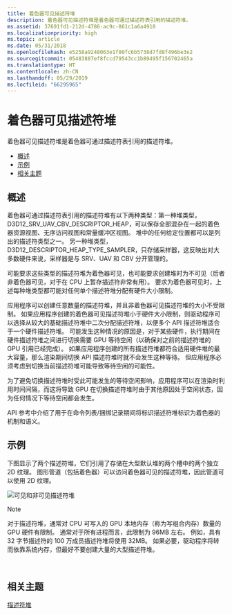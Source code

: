 ```yaml
---
title: 着色器可见描述符堆
description: 着色器可见描述符堆是着色器可通过描述符表引用的描述符堆。
ms.assetid: 37691fd1-212d-4786-ac9c-861c1a6a4918
ms.localizationpriority: high
ms.topic: article
ms.date: 05/31/2018
ms.openlocfilehash: e5258a9248063e1f80fc6b5738d7fd8f496be3e2
ms.sourcegitcommit: 05483887ef8fccd79543cc1b89495f156702465a
ms.translationtype: HT
ms.contentlocale: zh-CN
ms.lasthandoff: 05/29/2019
ms.locfileid: "66295965"
---
```

# <a name="shader-visible-descriptor-heaps"></a>着色器可见描述符堆

着色器可见描述符堆是着色器可通过描述符表引用的描述符堆。

-   [概述](#overview)
-   [示例](#an-example)
-   [相关主题](#related-topics)

## <a name="overview"></a>概述

着色器可通过描述符表引用的描述符堆有以下两种类型：第一种堆类型，D3D12\_SRV\_UAV\_CBV\_DESCRIPTOR\_HEAP，可以保存全部混杂在一起的着色器资源视图、无序访问视图和常量缓冲区视图。 堆中的任何给定位置都可以是列出的描述符类型之一。 另一种堆类型，D3D12\_DESCRIPTOR\_HEAP\_TYPE\_SAMPLER，只存储采样器，这反映出对大多数硬件来说，采样器是与 SRV、UAV 和 CBV 分开管理的。

可能要求这些类型的描述符堆为着色器可见，也可能要求创建堆时为不可见（后者非着色器可见，对于在 CPU 上暂存描述符非常有用）。 要求为着色器可见时，上述每种堆类型都可能对任何单个描述符堆分配有硬件大小限制。

应用程序可以创建任意数量的描述符堆，并且非着色器可见描述符堆的大小不受限制。 如果应用程序创建的着色器可见描述符堆小于硬件大小限制，则驱动程序可以选择从较大的基础描述符堆中二次分配描述符堆，以便多个 API 描述符堆适合于一个硬件描述符堆。 可能发生这种情况的原因是，对于某些硬件，执行期间在硬件描述符堆之间进行切换需要 GPU 等待空闲（以确保对之前的描述符堆的 GPU 引用已经完成）。 如果应用程序创建的所有描述符堆都符合适用硬件堆的最大容量，那么渲染期间切换 API 描述符堆时就不会发生这种等待。 但应用程序必须考虑到切换当前描述符堆可能导致等待空闲的可能性。

为了避免切换描述符堆时受此可能发生的等待空闲影响，应用程序可以在渲染时利用时间间隔，而这将导致 GPU 在切换描述符堆时由于其他原因处于空闲状态，因为任何情况下等待空闲都会发生。

API 参考中介绍了用于在命令列表/捆绑记录期间将标识描述符堆标识为着色器的机制和语义。

## <a name="an-example"></a>示例

下图显示了两个描述符堆，它们引用了存储在大型默认堆的两个槽中的两个独立 2D 纹理。 图形管道（包括着色器）可以访问着色器可见的描述符堆，因此管道可以使用 2D 纹理。

![可见和非可见描述符堆](images/descriptor-heaps.png)

> [!Note]  
> 对于描述符堆，通常对 CPU 可写入的 GPU 本地内存（称为写组合内存）数量的 GPU 硬件有限制。 通常对于所有进程而言，此限制为 96MB 左右。 例如，具有 32 字节描述符的 100 万成员描述符堆将使用 32MB。 如果必要，驱动程序将转而依靠系统内存，但最好不要创建大量的大型描述符堆。

 

## <a name="related-topics"></a>相关主题

<dl> <dt>

[描述符堆](descriptor-heaps.md)
</dt> </dl>

 

 




